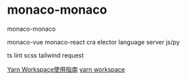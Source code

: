 # monaco-monaco
monaco-monaco


monaco-vue
monaco-react cra
elector
language server js/py

ts lint scss tailwind request

[Yarn Workspace使用指南](https://zhuanlan.zhihu.com/p/381794854)
[yarn workspace](https://yarnpkg.com/en/docs/cli/workspace)

